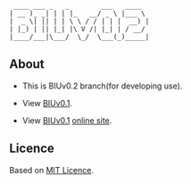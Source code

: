 ```
 ____ ___ _   _        ___   ____  
| __ )_ _| | | |_   __/ _ \ |___ \ 
|  _ \| || | | \ \ / / | | |  __) |
| |_) | || |_| |\ V /| |_| | / __/ 
|____/___|\___/  \_/  \___(_)_____|

```

## About

* This is BIUv0.2 branch(for developing use).

* View [BIUv0.1](https://github.com/SFantasy/Biu/tree/v0.1).

* View [BIUv0.1](https://github.com/SFantasy/Biu/tree/gh-pages) [online site](http://www.shaofantasy.cn/Biu/).

## Licence

Based on [MIT Licence](http://en.wikipedia.org/wiki/MIT_License).
